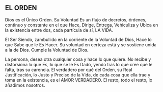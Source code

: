 ## EL ORDEN

Dios es el Único Orden. Su Voluntad Es un flujo de decretos, órdenes, continuo y constante en el que Hace, Dirige, Entrega, Vehiculiza y Ubica en la existencia entre dos, cada partícula de sí, LA VIDA.

El Ser Siendo, zambullido en la corriente de la Voluntad de Dios, Hace lo que Sabe que le Es Hacer. Su voluntad en certeza está y se sostiene unida a la de Dios. Cumple la Voluntad de Dios.

La persona, desea otra cualquier cosa y hace lo que quiere. No recibe y distorsiona lo que Es, lo que se le Es Dado, yendo tras lo que cree que le falta, tras su carencia.
El verdadero por qué del Orden, su Real Justificación, lo Justo y Preciso de la Vida, de cada cosa que ella trae y toma en la existencia, es el AMOR VERDADERO.
El resto, todo el resto, lo añadimos nosotros.